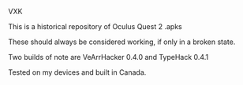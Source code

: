 VXK

This is a historical repository of
Oculus Quest 2 .apks

These should always be considered working, if only in a broken state.

Two builds of note are VeArrHacker 0.4.0 and TypeHack 0.4.1

Tested on my devices and built in Canada.

